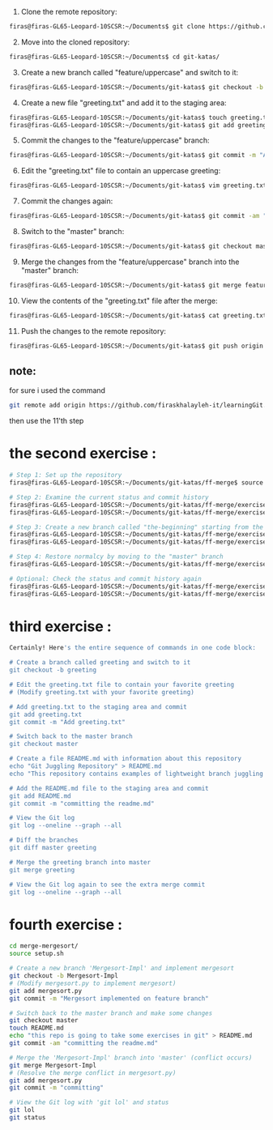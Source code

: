 
1. Clone the remote repository:

```bash
firas@firas-GL65-Leopard-10SCSR:~/Documents$ git clone https://github.com/eficode-academy/git-katas.git
```

2. Move into the cloned repository:

```bash
firas@firas-GL65-Leopard-10SCSR:~/Documents$ cd git-katas/
```

3. Create a new branch called "feature/uppercase" and switch to it:

```bash
firas@firas-GL65-Leopard-10SCSR:~/Documents/git-katas$ git checkout -b feature/uppercase
```

4. Create a new file "greeting.txt" and add it to the staging area:

```bash
firas@firas-GL65-Leopard-10SCSR:~/Documents/git-katas$ touch greeting.txt
firas@firas-GL65-Leopard-10SCSR:~/Documents/git-katas$ git add greeting.txt
```

5. Commit the changes to the "feature/uppercase" branch:

```bash
firas@firas-GL65-Leopard-10SCSR:~/Documents/git-katas$ git commit -m "Adding greeting.txt to the repository"
```

6. Edit the "greeting.txt" file to contain an uppercase greeting:

```bash
firas@firas-GL65-Leopard-10SCSR:~/Documents/git-katas$ vim greeting.txt
```

7. Commit the changes again:

```bash
firas@firas-GL65-Leopard-10SCSR:~/Documents/git-katas$ git commit -am "Modify greeting.txt to have an uppercase greeting"
```

8. Switch to the "master" branch:

```bash
firas@firas-GL65-Leopard-10SCSR:~/Documents/git-katas$ git checkout master
```

9. Merge the changes from the "feature/uppercase" branch into the "master" branch:

```bash
firas@firas-GL65-Leopard-10SCSR:~/Documents/git-katas$ git merge feature/uppercase
```

10. View the contents of the "greeting.txt" file after the merge:

```bash
firas@firas-GL65-Leopard-10SCSR:~/Documents/git-katas$ cat greeting.txt
```

11. Push the changes to the remote repository:

```bash
firas@firas-GL65-Leopard-10SCSR:~/Documents/git-katas$ git push origin master
```

## note:
for sure i used the command 
```bash
git remote add origin https://github.com/firaskhalayleh-it/learningGit.git
```
then use the 11'th step

# the second exercise :

```bash
# Step 1: Set up the repository
firas@firas-GL65-Leopard-10SCSR:~/Documents/git-katas/ff-merge$ source setup.sh

# Step 2: Examine the current status and commit history
firas@firas-GL65-Leopard-10SCSR:~/Documents/git-katas/ff-merge/exercise$ git status
firas@firas-GL65-Leopard-10SCSR:~/Documents/git-katas/ff-merge/exercise$ git log --oneline --graph --all

# Step 3: Create a new branch called "the-beginning" starting from the first commit with message "A" using a detached head
firas@firas-GL65-Leopard-10SCSR:~/Documents/git-katas/ff-merge/exercise$ git switch --detach <commit_hash>
firas@firas-GL65-Leopard-10SCSR:~/Documents/git-katas/ff-merge/exercise$ git branch the-beginning

# Step 4: Restore normalcy by moving to the "master" branch
firas@firas-GL65-Leopard-10SCSR:~/Documents/git-katas/ff-merge/exercise$ git checkout master

# Optional: Check the status and commit history again
firas@firas-GL65-Leopard-10SCSR:~/Documents/git-katas/ff-merge/exercise$ git status
firas@firas-GL65-Leopard-10SCSR:~/Documents/git-katas/ff-merge/exercise$ git log --oneline --graph --all
```

# third exercise : 
```bash
Certainly! Here's the entire sequence of commands in one code block:

# Create a branch called greeting and switch to it
git checkout -b greeting

# Edit the greeting.txt file to contain your favorite greeting
# (Modify greeting.txt with your favorite greeting)

# Add greeting.txt to the staging area and commit
git add greeting.txt
git commit -m "Add greeting.txt"

# Switch back to the master branch
git checkout master

# Create a file README.md with information about this repository
echo "Git Juggling Repository" > README.md
echo "This repository contains examples of lightweight branch juggling in Git." >> README.md

# Add the README.md file to the staging area and commit
git add README.md
git commit -m "committing the readme.md"

# View the Git log
git log --oneline --graph --all

# Diff the branches
git diff master greeting

# Merge the greeting branch into master
git merge greeting

# View the Git log again to see the extra merge commit
git log --oneline --graph --all
```

# fourth exercise : 
```bash
cd merge-mergesort/
source setup.sh

# Create a new branch 'Mergesort-Impl' and implement mergesort
git checkout -b Mergesort-Impl
# (Modify mergesort.py to implement mergesort)
git add mergesort.py
git commit -m "Mergesort implemented on feature branch"

# Switch back to the master branch and make some changes
git checkout master
touch README.md
echo "this repo is going to take some exercises in git" > README.md
git commit -am "committing the readme.md"

# Merge the 'Mergesort-Impl' branch into 'master' (conflict occurs)
git merge Mergesort-Impl
# (Resolve the merge conflict in mergesort.py)
git add mergesort.py
git commit -m "committing"

# View the Git log with 'git lol' and status
git lol
git status
```
